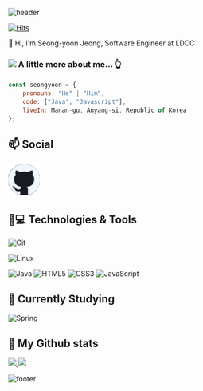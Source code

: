 ![header](https://capsule-render.vercel.app/api?color=gradient&customColorList=0,2,2,5,30&text=Hello%World!&animation=scaleIn)

[![Hits](https://hits.seeyoufarm.com/api/count/incr/badge.svg?url=https%3A%2F%2Fgithub.com%2Fgahusb%2Fgahusb&count_bg=%239D9E9A&title_bg=%23555555&icon=&icon_color=%23E7E7E7&title=hits&edge_flat=false)](https://hits.seeyoufarm.com)

👋 Hi, I'm Seong-yoon Jeong, Software Engineer at LDCC

### <img src="https://media.giphy.com/media/VgCDAzcKvsR6OM0uWg/giphy.gif" width="50"> A little more about me...  👆 

```javascript
const seongyoon = {
    pronouns: "He" | "Him",
    code: ["Java", "Javascript"],
    liveIn: Manan-gu, Anyang-si, Republic of Korea
};
```

## 📫 Social
[![GitHub](icons/github.png)](https://github.com/yooning92)

## 🚀💻 Technologies & Tools
  ![Git](https://img.shields.io/badge/-Git-black?style=flat-square&logo=git)
  
  ![Linux](https://img.shields.io/badge/linux-FCC624?style=for-the-badge&logo=linux&logoColor=black)
  
  ![Java](https://img.shields.io/badge/Java-orange?style=flat-square&logo=java)
  ![HTML5](https://img.shields.io/badge/-HTML5-E34F26?style=flat-square&logo=html5&logoColor=white)
  ![CSS3](https://img.shields.io/badge/-CSS3-1572B6?style=flat-square&logo=css3)
  ![JavaScript](https://img.shields.io/badge/-JavaScript-black?style=flat-square&logo=javascript)

## 🌱 Currently Studying
 ![Spring](https://img.shields.io/badge/spring-6DB33F?style=for-the-badge&logo=spring&logoColor=white)


## 🔧 My Github stats
<p>
  <a href="https://github.com/yooning92">
    <img src="https://github-readme-stats.vercel.app/api/top-langs/username=yooning92&layout=compact&show_icons=true&show_owner=false&hide_title=false&theme=gruvbox" />
  </a>
  <a href="https://github.com/yooning92">
    <img src="https://github-readme-stats.vercel.app/api?username=yooning92&hide_title=false&show_icons=true&include_all_commits=false&theme=gruvbox" />
  </a>
</p>

![footer](https://capsule-render.vercel.app/api?section=footer)
